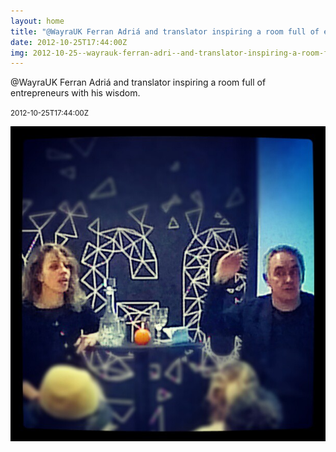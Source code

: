 ```yaml
---
layout: home
title: "@WayraUK Ferran Adriá and translator inspiring a room full of entrepreneurs with his wisdom."
date: 2012-10-25T17:44:00Z
img: 2012-10-25--wayrauk-ferran-adri--and-translator-inspiring-a-room-full-of-entrepreneurs-with-his-wisdom-.jpg
---
```


@WayraUK Ferran Adriá and translator inspiring a room full of entrepreneurs with his wisdom.

<small>2012-10-25T17:44:00Z</small>

![@WayraUK Ferran Adriá and translator inspiring a room full of entrepreneurs with his wisdom.](2012-10-25--wayrauk-ferran-adri--and-translator-inspiring-a-room-full-of-entrepreneurs-with-his-wisdom-.jpg)
